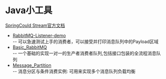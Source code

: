 # Java小工具
[SpringCould Stream官方文档](https://docs.spring.io/spring-cloud-stream-binder-rabbit/docs/3.0.8.RELEASE/reference/html/spring-cloud-stream-binder-rabbit.html#_rabbitmq_consumer_properties)
- [RabbitMQ-Listener-demo](ListenerStream)        
-- 可以急速测试上手的消费者，可以接受并打印消息队列中的Payload区域
- [Basic_RabbitMQ](Basic_RabbitMQ)       
-- 一个基础的实现一对一的生产者消费者队列,包括接口包装的全流程消息队列     
- [Message_Partition](Message_Partition)    
-- 消息分区与条件消费实例: 可用来实现多个消息队列负载均衡